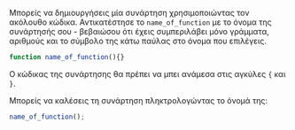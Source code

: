Μπορείς να δημιουργήσεις μία συνάρτηση χρησιμοποιώντας τον ακόλουθο κώδικα. Αντικατέστησε το `name_of_function` με το όνομα της συνάρτησής σου - βεβαιώσου ότι έχεις συμπεριλάβει μόνο γράμματα, αριθμούς και το σύμβολο της κάτω παύλας στο όνομα που επιλέγεις.

```javascript
function name_of_function(){}
```

Ο κώδικας της συνάρτησης θα πρέπει να μπει ανάμεσα στις αγκύλες `{` και `}`.

Μπορείς να καλέσεις τη συνάρτηση πληκτρολογώντας το όνομά της:

```javascript
name_of_function();
```
